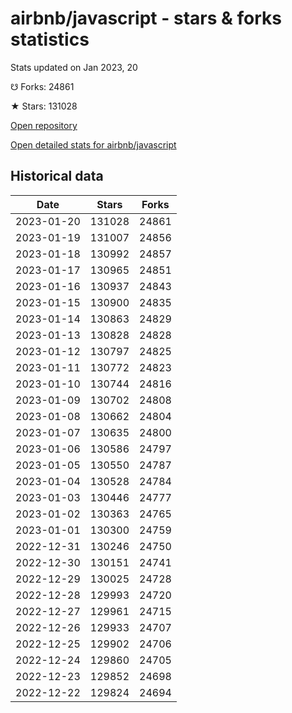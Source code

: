 # airbnb/javascript - stars & forks statistics

Stats updated on Jan 2023, 20

☋ Forks: 24861

★ Stars: 131028

[Open repository](https://github.com/airbnb/javascript)

[Open detailed stats for airbnb/javascript](https://reviewgithub.com/rep/airbnb/javascript)

## Historical data
| Date | Stars | Forks |
|------|-------|-------|
| 2023-01-20 | 131028 | 24861 | 
| 2023-01-19 | 131007 | 24856 | 
| 2023-01-18 | 130992 | 24857 | 
| 2023-01-17 | 130965 | 24851 | 
| 2023-01-16 | 130937 | 24843 | 
| 2023-01-15 | 130900 | 24835 | 
| 2023-01-14 | 130863 | 24829 | 
| 2023-01-13 | 130828 | 24828 | 
| 2023-01-12 | 130797 | 24825 | 
| 2023-01-11 | 130772 | 24823 | 
| 2023-01-10 | 130744 | 24816 | 
| 2023-01-09 | 130702 | 24808 | 
| 2023-01-08 | 130662 | 24804 | 
| 2023-01-07 | 130635 | 24800 | 
| 2023-01-06 | 130586 | 24797 | 
| 2023-01-05 | 130550 | 24787 | 
| 2023-01-04 | 130528 | 24784 | 
| 2023-01-03 | 130446 | 24777 | 
| 2023-01-02 | 130363 | 24765 | 
| 2023-01-01 | 130300 | 24759 | 
| 2022-12-31 | 130246 | 24750 | 
| 2022-12-30 | 130151 | 24741 | 
| 2022-12-29 | 130025 | 24728 | 
| 2022-12-28 | 129993 | 24720 | 
| 2022-12-27 | 129961 | 24715 | 
| 2022-12-26 | 129933 | 24707 | 
| 2022-12-25 | 129902 | 24706 | 
| 2022-12-24 | 129860 | 24705 | 
| 2022-12-23 | 129852 | 24698 | 
| 2022-12-22 | 129824 | 24694 | 

